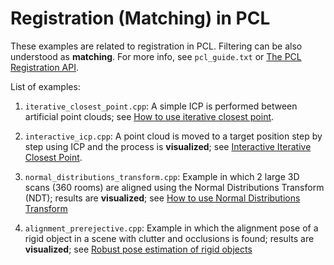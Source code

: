 # Registration (Matching) in PCL

These examples are related to registration in PCL.
Filtering can be also understood as **matching**.
For more info, see `pcl_guide.txt` or
[The PCL Registration API](https://pcl.readthedocs.io/projects/tutorials/en/latest/registration_api.html#registration-api).

List of examples:

1. `iterative_closest_point.cpp`: A simple ICP is performed between artificial point clouds; see [How to use iterative closest point](https://pcl.readthedocs.io/projects/tutorials/en/latest/iterative_closest_point.html#iterative-closest-point).

2. `interactive_icp.cpp`: A point cloud is moved to a target position step by step using ICP and the process is **visualized**; see [Interactive Iterative Closest Point](https://pcl.readthedocs.io/projects/tutorials/en/latest/interactive_icp.html#interactive-icp).

3. `normal_distributions_transform.cpp`: Example in which 2 large 3D scans (360 rooms) are aligned using the Normal Distributions Transform (NDT); results are **visualized**; see [How to use Normal Distributions Transform](https://pcl.readthedocs.io/projects/tutorials/en/latest/normal_distributions_transform.html#normal-distributions-transform)

4. `alignment_prerejective.cpp`: Example in which the alignment pose of a rigid object in a scene with clutter and occlusions is found; results are **visualized**; see [Robust pose estimation of rigid objects](https://pcl.readthedocs.io/projects/tutorials/en/latest/alignment_prerejective.html#alignment-prerejective)
